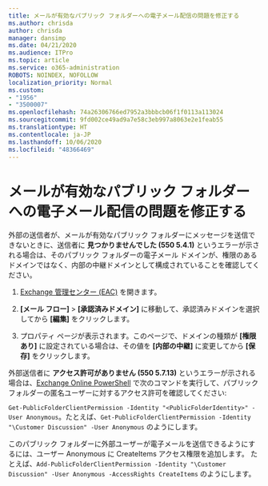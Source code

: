 ```yaml
---
title: メールが有効なパブリック フォルダーへの電子メール配信の問題を修正する
ms.author: chrisda
author: chrisda
manager: dansimp
ms.date: 04/21/2020
ms.audience: ITPro
ms.topic: article
ms.service: o365-administration
ROBOTS: NOINDEX, NOFOLLOW
localization_priority: Normal
ms.custom:
- "1956"
- "3500007"
ms.openlocfilehash: 74a26306766ed7952a3bbbcb06f1f0113a113024
ms.sourcegitcommit: 9fd002ce49ad9a7e58c3eb997a8063e2e1feab55
ms.translationtype: HT
ms.contentlocale: ja-JP
ms.lasthandoff: 10/06/2020
ms.locfileid: "48366469"
---
```

# <a name="fix-email-delivery-issues-to-mail-enabled-public-folders"></a>メールが有効なパブリック フォルダーへの電子メール配信の問題を修正する

外部の送信者が、メールが有効なパブリック フォルダーにメッセージを送信できないときに、送信者に **見つかりませんでした (550 5.4.1)** というエラーが示される場合は、そのパブリック フォルダーの電子メール ドメインが、権限のあるドメインではなく、内部の中継ドメインとして構成されていることを確認してください。

1. [Exchange 管理センター (EAC)](https://docs.microsoft.com/Exchange/exchange-admin-center) を開きます。

2. **[メール フロー]** \> **[承認済みドメイン]** に移動して、承認済みドメインを選択してから **[編集]** をクリックします。

3. プロパティ ページが表示されます。このページで、ドメインの種類が **[権限あり]** に設定されている場合は、その値を **[内部の中継]** に変更してから **[保存]** をクリックします。

外部送信者に **アクセス許可がありません (550 5.7.13)** というエラーが示される場合は、[Exchange Online PowerShell](https://docs.microsoft.com/powershell/exchange/exchange-online/connect-to-exchange-online-powershell/connect-to-exchange-online-powershell) で次のコマンドを実行して、パブリック フォルダーの匿名ユーザーに対するアクセス許可を確認してください: 

`Get-PublicFolderClientPermission -Identity "<PublicFolderIdentity>" -User Anonymous`。たとえば、`Get-PublicFolderClientPermission -Identity "\Customer Discussion" -User Anonymous` のようにします。

このパブリック フォルダーに外部ユーザーが電子メールを送信できるようにするには、ユーザー Anonymous に CreateItems アクセス権限を追加します。 たとえば、`Add-PublicFolderClientPermission -Identity "\Customer Discussion" -User Anonymous -AccessRights CreateItems` のようにします。
